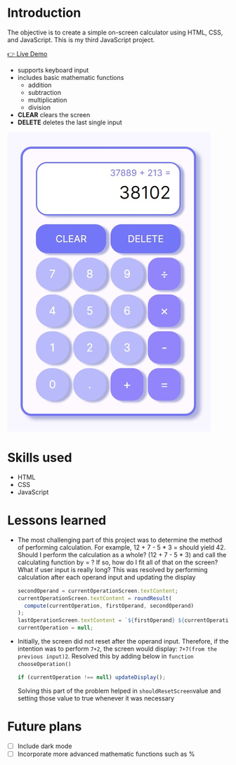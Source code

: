 # Introduction
The objective is to create a simple on-screen calculator using HTML, CSS, and JavaScript. This is my third JavaScript project.

[👉 Live Demo](https://bravoosonja.github.io/calculator)

* supports keyboard input
* includes basic mathematic functions 
  - addition
  - subtraction
  - multiplication
  - division
* **CLEAR** clears the screen
* **DELETE** deletes the last single input

![Screenshot](demo.jpg)
# Skills used
- HTML
- CSS
- JavaScript
# Lessons learned
- The most challenging part of this project was to determine the method of performing calculation. For example, 12 + 7 - 5 * 3 = should yield 42. Should I perform the calculation as a whole? (12 + 7 - 5 * 3) and call the calculating function by = ? If so, how do I fit all of that on the screen? What if user input is really long? This was resolved by performing calculation after each operand input and updating the display
  ```javascript
  secondOperand = currentOperationScreen.textContent;
  currentOperationScreen.textContent = roundResult(
    compute(currentOperation, firstOperand, secondOperand)
  );
  lastOperationScreen.textContent = `${firstOperand} ${currentOperation} ${secondOperand} =`;
  currentOperation = null;
  ```
- Initially, the screen did not reset after the operand input. Therefore, if the intention was to perform ```7+2```, the screen would display: ```7+7(from the previous input)2```. Resolved this by adding below in ```function chooseOperation()```

  ```javascript
  if (currentOperation !== null) updateDisplay();
  ```
   Solving this part of the problem helped in ```shouldResetScreen```value and setting those    value to true whenever it was necessary
# Future plans
- [ ] Include dark mode
- [ ] Incorporate more advanced mathematic functions such as % 
